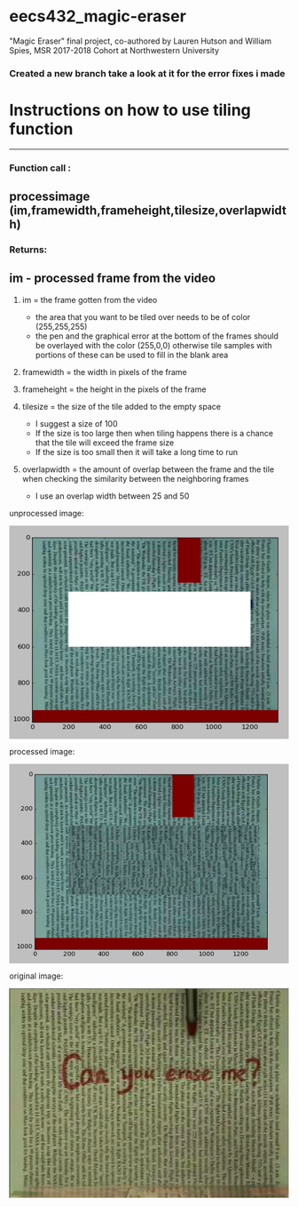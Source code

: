 # eecs432_magic-eraser
"Magic Eraser" final project, co-authored by Lauren Hutson and William Spies, MSR 2017-2018 Cohort at Northwestern University 

### Created a new branch take a look at it for the error fixes i made

# Instructions on how to use tiling function
----------------
### Function call : 
processimage (im,framewidth,frameheight,tilesize,overlapwidth)
----------------
### Returns: 
im - processed frame from the video
----------------

1) im = the frame gotten from the video
	- the area that you want to be tiled over needs to be of color (255,255,255)
	- the pen and the graphical error at the bottom of the frames should be overlayed with the color 
	(255,0,0) otherwise tile samples with portions of these can be used to fill in the blank area

2) framewidth = the width in pixels of the frame

3) frameheight = the height in the pixels of the frame

4) tilesize = the size of the tile added to the empty space
	- I suggest a size of 100
	- If the size is too large then when tiling happens there is a chance that the tile will exceed the frame size
	- If the size is too small then it will take a long time to run
5) overlapwidth = the amount of overlap between the frame and the tile when checking the similarity between the neighboring frames
	- I use an overlap width between 25 and 50

unprocessed image: 

<img src="./images/unprocessed_image.png" width="640"
      style="margin-left:auto; margin-right:auto; display:block;"/>

processed image:

<img src="./images/example_frame_processes.png" width="640"
      style="margin-left:auto; margin-right:auto; display:block;"/>

original image:

<img src="./images/frame.png" width="640"
      style="margin-left:auto; margin-right:auto; display:block;"/>